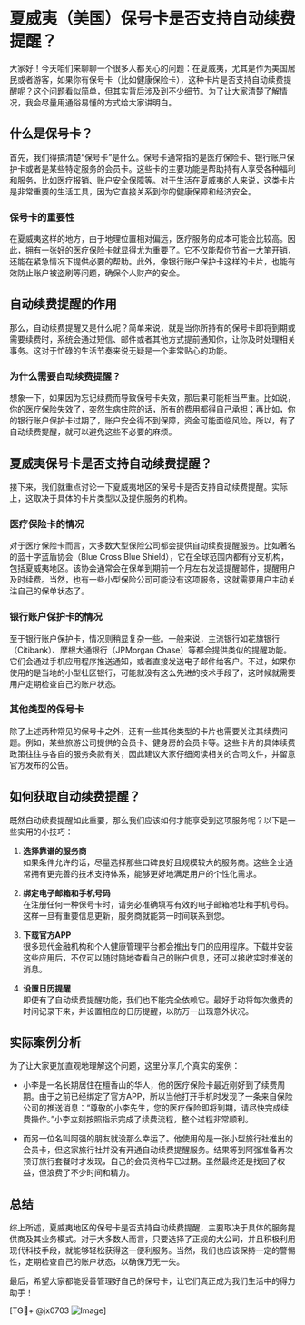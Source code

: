 # 夏威夷（美国）保号卡是否支持自动续费提醒？

大家好！今天咱们来聊聊一个很多人都关心的问题：在夏威夷，尤其是作为美国居民或者游客，如果你有保号卡（比如健康保险卡），这种卡片是否支持自动续费提醒呢？这个问题看似简单，但其实背后涉及到不少细节。为了让大家清楚了解情况，我会尽量用通俗易懂的方式给大家讲明白。

## 什么是保号卡？

首先，我们得搞清楚“保号卡”是什么。保号卡通常指的是医疗保险卡、银行账户保护卡或者是某些特定服务的会员卡。这些卡的主要功能是帮助持有人享受各种福利和服务，比如医疗报销、账户安全保障等。对于生活在夏威夷的人来说，这类卡片是非常重要的生活工具，因为它直接关系到你的健康保障和经济安全。

### 保号卡的重要性

在夏威夷这样的地方，由于地理位置相对偏远，医疗服务的成本可能会比较高。因此，拥有一张好的医疗保险卡就显得尤为重要了。它不仅能帮你节省一大笔开销，还能在紧急情况下提供必要的帮助。此外，像银行账户保护卡这样的卡片，也能有效防止账户被盗刷等问题，确保个人财产的安全。

## 自动续费提醒的作用

那么，自动续费提醒又是什么呢？简单来说，就是当你所持有的保号卡即将到期或需要续费时，系统会通过短信、邮件或者其他方式提前通知你，让你及时处理相关事务。这对于忙碌的生活节奏来说无疑是一个非常贴心的功能。

### 为什么需要自动续费提醒？

想象一下，如果因为忘记续费而导致保号卡失效，那后果可能相当严重。比如说，你的医疗保险失效了，突然生病住院的话，所有的费用都得自己承担；再比如，你的银行账户保护卡过期了，账户安全得不到保障，资金可能面临风险。所以，有了自动续费提醒，就可以避免这些不必要的麻烦。

## 夏威夷保号卡是否支持自动续费提醒？

接下来，我们就重点讨论一下夏威夷地区的保号卡是否支持自动续费提醒。实际上，这取决于具体的卡片类型以及提供服务的机构。

### 医疗保险卡的情况

对于医疗保险卡而言，大多数大型保险公司都会提供自动续费提醒服务。比如著名的蓝十字蓝盾协会（Blue Cross Blue Shield），它在全球范围内都有分支机构，包括夏威夷地区。该协会通常会在保单到期前一个月左右发送提醒邮件，提醒用户及时续费。当然，也有一些小型保险公司可能没有这项服务，这就需要用户主动关注自己的保单状态了。

### 银行账户保护卡的情况

至于银行账户保护卡，情况则稍显复杂一些。一般来说，主流银行如花旗银行（Citibank）、摩根大通银行（JPMorgan Chase）等都会提供类似的提醒功能。它们会通过手机应用程序推送通知，或者直接发送电子邮件给客户。不过，如果你使用的是当地的小型社区银行，可能就没有这么先进的技术手段了，这时候就需要用户定期检查自己的账户状态。

### 其他类型的保号卡

除了上述两种常见的保号卡之外，还有一些其他类型的卡片也需要关注其续费问题。例如，某些旅游公司提供的会员卡、健身房的会员卡等。这些卡片的具体续费政策往往与各自的服务条款有关，因此建议大家仔细阅读相关的合同文件，并留意官方发布的公告。

## 如何获取自动续费提醒？

既然自动续费提醒如此重要，那么我们应该如何才能享受到这项服务呢？以下是一些实用的小技巧：

1. **选择靠谱的服务商**  
   如果条件允许的话，尽量选择那些口碑良好且规模较大的服务商。这些企业通常拥有更完善的技术支持体系，能够更好地满足用户的个性化需求。

2. **绑定电子邮箱和手机号码**  
   在注册任何一种保号卡时，请务必准确填写有效的电子邮箱地址和手机号码。这样一旦有重要信息更新，服务商就能第一时间联系到您。

3. **下载官方APP**  
   很多现代金融机构和个人健康管理平台都会推出专门的应用程序。下载并安装这些应用后，不仅可以随时随地查看自己的账户信息，还可以接收实时推送的消息。

4. **设置日历提醒**  
   即便有了自动续费提醒功能，我们也不能完全依赖它。最好手动将每次缴费的时间记录下来，并设置相应的日历提醒，以防万一出现意外状况。

## 实际案例分析

为了让大家更加直观地理解这个问题，这里分享几个真实的案例：

- 小李是一名长期居住在檀香山的华人，他的医疗保险卡最近刚好到了续费周期。由于之前已经绑定了官方APP，所以当他打开手机时发现了一条来自保险公司的推送消息：“尊敬的小李先生，您的医疗保险即将到期，请尽快完成续费操作。”小李立刻按照指示完成了续费流程，整个过程非常顺利。
  
- 而另一位名叫阿强的朋友就没那么幸运了。他使用的是一张小型旅行社推出的会员卡，但这家旅行社并没有开通自动续费提醒服务。结果等到阿强准备再次预订旅行套餐时才发现，自己的会员资格早已过期。虽然最终还是找回了权益，但浪费了不少时间和精力。

## 总结

综上所述，夏威夷地区的保号卡是否支持自动续费提醒，主要取决于具体的服务提供商及其业务模式。对于大多数人而言，只要选择了正规的大公司，并且积极利用现代科技手段，就能够轻松获得这一便利服务。当然，我们也应该保持一定的警惕性，定期检查自己的账户状态，以确保万无一失。

最后，希望大家都能妥善管理好自己的保号卡，让它们真正成为我们生活中的得力助手！

[TG💪+ @jx0703 ![Image](https://github.com/user-attachments/assets/dbca1d08-cadb-493c-b0ec-ad6f7a83f270)]